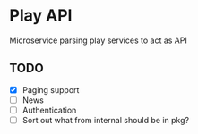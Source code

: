 # Play API

Microservice parsing play services to act as API


## TODO

* [x] Paging support
* [ ] News
* [ ] Authentication
* [ ] Sort out what from internal should be in pkg?
